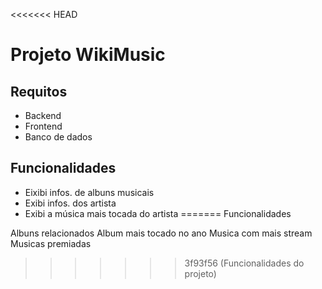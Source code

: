 <<<<<<< HEAD
# Projeto WikiMusic

## Requitos

- Backend
- Frontend
- Banco de dados

## Funcionalidades

- Eixibi infos. de albuns musicais
- Exibi infos. dos artista
- Exibi a música mais tocada do artista
=======
Funcionalidades 

Albuns relacionados
Album mais tocado no ano
Musica com mais stream
Musicas premiadas

>>>>>>> 3f93f56 (Funcionalidades do projeto)
